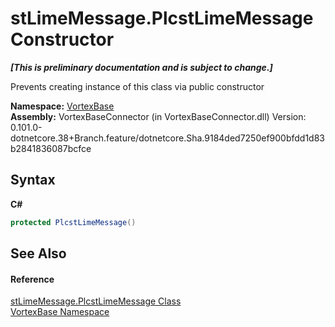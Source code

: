 # stLimeMessage.PlcstLimeMessage Constructor 
 _**\[This is preliminary documentation and is subject to change.\]**_

Prevents creating instance of this class via public constructor

**Namespace:**&nbsp;<a href="N_VortexBase.md">VortexBase</a><br />**Assembly:**&nbsp;VortexBaseConnector (in VortexBaseConnector.dll) Version: 0.101.0-dotnetcore.38+Branch.feature/dotnetcore.Sha.9184ded7250ef900bfdd1d83b2841836087bcfce

## Syntax

**C#**<br />
``` C#
protected PlcstLimeMessage()
```


## See Also


#### Reference
<a href="T_VortexBase_stLimeMessage_PlcstLimeMessage.md">stLimeMessage.PlcstLimeMessage Class</a><br /><a href="N_VortexBase.md">VortexBase Namespace</a><br />